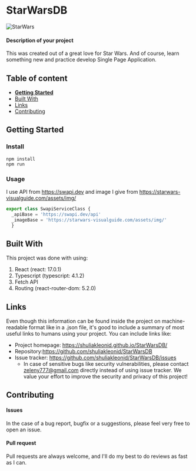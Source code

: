# StarWarsDB 
![StarWars](https://cdn1.savepice.ru/uploads/2021/3/21/efb05c8a97f3490407e89fd40d063adf-full.png)

#### Description of your project

This was created out of a great love for Star Wars. And of course, learn something new and practice develop Single Page Application.


## Table of content

- [**Getting Started**](#getting-started)
- [Built With](#built-with)
- [Links](#links)
- [Contributing](#contributing)


## Getting Started


### Install
```console
npm install 
npm run
```


### Usage
I use API from https://swapi.dev and image I give from https://starwars-visualguide.com/assets/img/
```javascript
export class SwapiServiceClass {
  _apiBase = 'https://swapi.dev/api'
  _imageBase = 'https://starwars-visualguide.com/assets/img/'
  }
```
## Built With

This project was done with using:
1. React (react: 17.0.1)
2. Typescript (typescript: 4.1.2)
3. Fetch API
4. Routing (react-router-dom: 5.2.0)
   


## Links

Even though this information can be found inside the project on machine-readable
format like in a .json file, it's good to include a summary of most useful
links to humans using your project. You can include links like:

- Project homepage: https://shuliakleonid.github.io/StarWarsDB/
- Repository:https://github.com/shuliakleonid/StarWarsDB
- Issue tracker: https://github.com/shuliakleonid/StarWarsDB/issues
    - In case of sensitive bugs like security vulnerabilities, please contact
     zeleny777@gmail.com directly instead of using issue tracker. We value your effort
      to improve the security and privacy of this project!


## Contributing

#### Issues
In the case of a bug report, bugfix or a suggestions, please feel very free to open an issue.

#### Pull request
Pull requests are always welcome, and I'll do my best to do reviews as fast as I can.


